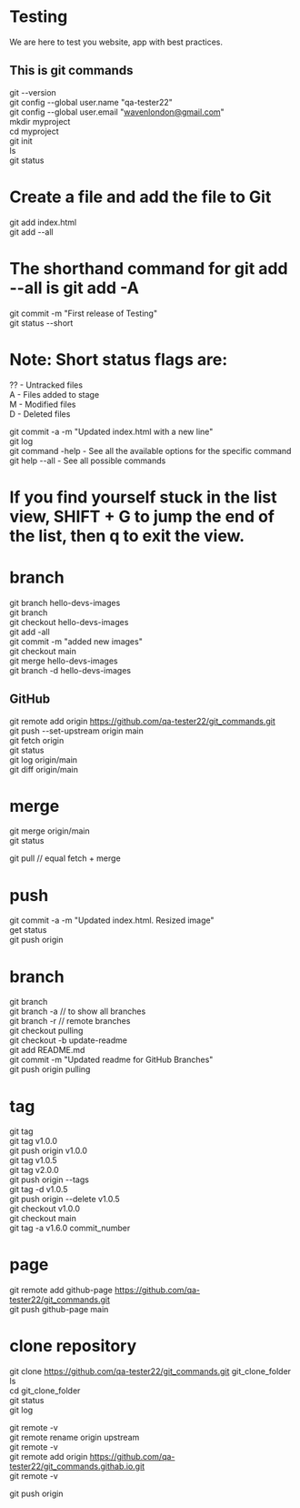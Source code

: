 # Testing

We are here to test you website, app with best practices.

## This is git commands

git --version <br>
git config --global user.name "qa-tester22"<br>
git config --global user.email "wavenlondon@gmail.com"<br>
mkdir myproject<br>
cd myproject<br>
git init<br>
ls<br>
git status<br>

# Create a file and add the file to Git

git add index.html<br>
git add --all<br>

# The shorthand command for git add --all is git add -A

git commit -m "First release of Testing"<br>
git status --short<br>

# Note: Short status flags are:

?? - Untracked files<br>
A - Files added to stage<br>
M - Modified files<br>
D - Deleted files<br>

git commit -a -m "Updated index.html with a new line"<br>
git log<br>
git command -help - See all the available options for the specific command<br>
git help --all - See all possible commands<br>

# If you find yourself stuck in the list view, SHIFT + G to jump the end of the list, then q to exit the view.

# branch

git branch hello-devs-images<br>
git branch<br>
git checkout hello-devs-images<br>
git add -all<br>
git commit -m "added new images"<br>
git checkout main<br>
git merge hello-devs-images<br>
git branch -d hello-devs-images<br>

## GitHub

git remote add origin https://github.com/qa-tester22/git_commands.git<br>
git push --set-upstream origin main<br>
git fetch origin<br>
git status<br>
git log origin/main<br>
git diff origin/main<br>

# merge

git merge origin/main<br>
git status<br>

git pull // equal fetch + merge<br>

# push

git commit -a -m "Updated index.html. Resized image"<br>
get status<br>
git push origin<br>

# branch

git branch<br>
git branch -a // to show all branches<br>
git branch -r // remote branches<br>
git checkout pulling<br>
git checkout -b update-readme<br>
git add README.md<br>
git commit -m "Updated readme for GitHub Branches"<br>
git push origin pulling<br>

# tag

git tag<br>
git tag v1.0.0<br>
git push origin v1.0.0<br>
git tag v1.0.5<br>
git tag v2.0.0<br>
git push origin --tags<br>
git tag -d v1.0.5<br>
git push origin --delete v1.0.5<br>
git checkout v1.0.0<br>
git checkout main<br>
git tag -a v1.6.0 commit_number<br>

# page

git remote add github-page https://github.com/qa-tester22/git_commands.git<br>
git push github-page main<br>

# clone repository

git clone https://github.com/qa-tester22/git_commands.git git_clone_folder<br>
ls<br>
cd git_clone_folder<br>
git status<br>
git log<br>

git remote -v<br>
git remote rename origin upstream<br>
git remote -v<br>
git remote add origin https://github.com/qa-tester22/git_commands.githab.io.git<br>
git remote -v<br>

git push origin<br>